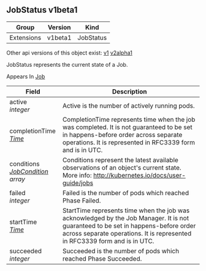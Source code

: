 ## JobStatus v1beta1

Group        | Version     | Kind
------------ | ---------- | -----------
Extensions | v1beta1 | JobStatus

<aside class="notice">Other api versions of this object exist: <a href="#jobstatus-v1">v1</a> <a href="#jobstatus-v2alpha1">v2alpha1</a> </aside>

JobStatus represents the current state of a Job.

<aside class="notice">
Appears In  <a href="#job-v1beta1">Job</a> </aside>

Field        | Description
------------ | -----------
active <br /> *integer*  | Active is the number of actively running pods.
completionTime <br /> *[Time](#time-unversioned)*  | CompletionTime represents time when the job was completed. It is not guaranteed to be set in happens-before order across separate operations. It is represented in RFC3339 form and is in UTC.
conditions <br /> *[JobCondition](#jobcondition-v1beta1) array*  | Conditions represent the latest available observations of an object's current state. More info: http://kubernetes.io/docs/user-guide/jobs
failed <br /> *integer*  | Failed is the number of pods which reached Phase Failed.
startTime <br /> *[Time](#time-unversioned)*  | StartTime represents time when the job was acknowledged by the Job Manager. It is not guaranteed to be set in happens-before order across separate operations. It is represented in RFC3339 form and is in UTC.
succeeded <br /> *integer*  | Succeeded is the number of pods which reached Phase Succeeded.


